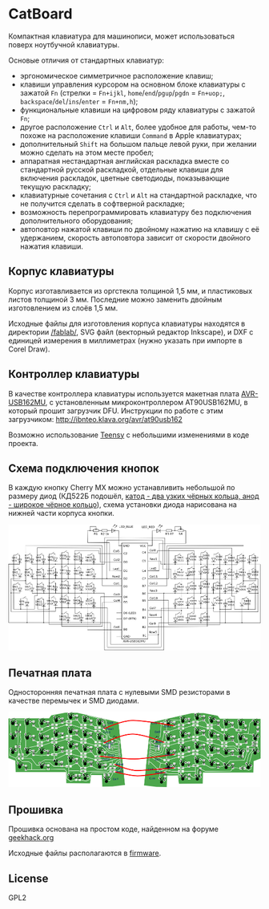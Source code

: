 # CatBoard

Компактная клавиатура для машинописи, может использоваться поверх ноутбучной клавиатуры.

Основые отличия от стандартных клавиатур:

- эргономическое симметричное расположение клавиш;
- клавиши управления курсором на основном блоке клавиатуры с зажатой `Fn` (стрелки = `Fn+ijkl`, `home`/`end`/`pgup`/`pgdn` = `Fn+uop;`, `backspace`/`del`/`ins`/`enter` = `Fn+nm,h`);
- функциональные клавиши на цифровом ряду клавиатуры с зажатой `Fn`;
- другое расположение `Ctrl` и `Alt`, более удобное для работы, чем-то похоже на расположение клавиши `Command` в Apple клавиатурах;
- дополнительный `Shift` на большом пальце левой руки, при желании можно сделать на этом месте пробел;
- аппаратная нестандартная английская раскладка вместе со стандартной русской раскладкой, отдельные клавиши для включения раскладок, цветные светодиоды, показывающие текущую раскладку;
- клавиатурные сочетания с `Ctrl` и `Alt` на стандартной раскладке, что не получится сделать в софтверной раскладке;
- возможность перепрограммировать клавиатуру без подключения дополнительного оборудования;
- автоповтор нажатой клавиши по двойному нажатию на клавишу с её удержанием, скорость автоповтора зависит от скорости двойного нажатия клавиши.

## Корпус клавиатуры

Корпус изготавливается из оргстекла толщиной 1,5 мм, и пластиковых листов толщиной 3 мм. Последние можно заменить двойным изготовлением из слоёв 1,5 мм.

Исходные файлы для изготовления корпуса клавиатуры находятся в директории [/fablab/](fablab/), SVG файл (векторный редактор Inkscape), и DXF с единицей измерения в миллиметрах (нужно указать при импорте в Corel Draw).

## Контроллер клавиатуры

В качестве контроллера клавиатуры используется макетная плата [AVR-USB162MU](hardware/), с установленным микроконтроллером AT90USB162MU, в который прошит загрузчик DFU. Инструкции по работе с этим загрузчиком: <http://ibnteo.klava.org/avr/at90usb162>

Возможно использование [Teensy](http://www.pjrc.com/store/teensy.html) с небольшими изменениями в коде проекта.

## Схема подключения кнопок

В каждую кнопку Cherry MX можно устанавливить небольшой по размеру диод (КД522Б подошёл, [катод - два узких чёрных кольца, анод - широкое чёрное кольцо](http://radiosxema.comli.com/index.php/spravochnik/3-diod/6-diod-color)), схема установки диода нарисована на нижней части корпуса кнопки.

![](fablab/schema.png)

## Печатная плата

Односторонняя печатная плата с нулевыми SMD резисторами в качестве перемычек и SMD диодами.

![](fablab/pcb.png)

## Прошивка

Прошивка основана на простом коде, найденном на форуме [geekhack.org](http://geekhack.org/index.php?topic=15542.0)

Исходные файлы располагаются в [firmware](firmware/).

## License

GPL2